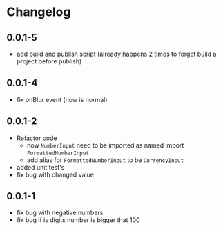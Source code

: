 # Changelog 
## 0.0.1-5
* add build and publish script (already happens 2 times to forget build a project before publish)

## 0.0.1-4
* fix onBlur event (now is normal)

## 0.0.1-2
* Refactor code
  * now `NumberInput` need to be imported as named import `FormattedNumberInput`
  * add alias for `FormattedNumberInput`  to be `CurrencyInput`
* added unit test's
* fix bug with changed value

## 0.0.1-1
* fix bug with negative numbers
* fix bug if is digits number is bigger that 100